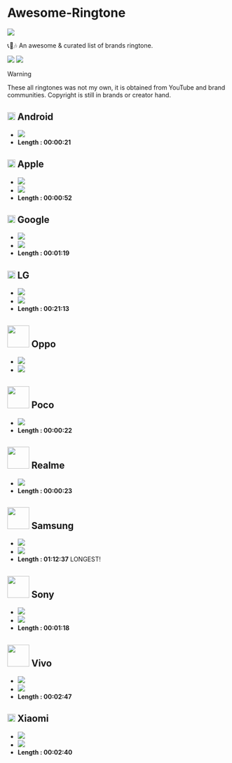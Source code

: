 # Awesome-Ringtone
![](https://awesome.re/badge.svg)

📞📲🎶 An awesome & curated list of brands ringtone.

[![](https://img.shields.io/badge/%F0%9F%93%82%F0%9F%8E%B6%20Browse%20ringtones-ececec?style=for-the-badge)](https://github.com/LIGMATV/Awesome-Ringtone/tree/main/ringtones)
[![](https://img.shields.io/badge/%E2%AC%87%EF%B8%8F%20Download%20All%20(%C2%B1133MB)-ececec?style=for-the-badge)](https://github.com/LIGMATV/Awesome-Ringtone/archive/refs/heads/main.zip)

> [!WARNING]
> These all ringtones was not my own, it is obtained from YouTube and brand communities. Copyright is still in brands or creator hand.

## <img src="https://upload.wikimedia.org/wikipedia/commons/2/26/Android_Robot_Head_2023.svg" width="18"> Android
* [![](https://img.shields.io/badge/%E2%AC%87%EF%B8%8F%20Download%20mp3-07bbbc?style=for-the-badge)](https://github.com/LIGMATV/Awesome-Ringtone/raw/main/ringtones/Google%20Pixel/2016%20-%20Titanium%20-%20Android%20Material%20Ringtone.mp3)
* **Length : 00:00:21**

## <img src="https://upload.wikimedia.org/wikipedia/commons/f/fa/Apple_logo_black.svg" width="18"> Apple
* [![](https://img.shields.io/badge/%F0%9F%8E%B6%20Browse%20Apple%20Ringtones-ececec?style=for-the-badge)](https://github.com/LIGMATV/Awesome-Ringtone/tree/main/ringtones/Apple)  
* [![](https://img.shields.io/badge/%E2%AC%87%EF%B8%8F%20Download%20zip-07bbbc?style=for-the-badge)](https://download-directory.github.io/?url=https%3A%2F%2Fgithub.com%2FLIGMATV%2FAwesome-Ringtone%2Ftree%2Fmain%2Fringtones%2FApple)
* **Length : 00:00:52**

## <img src="https://upload.wikimedia.org/wikipedia/commons/c/c1/Google_%22G%22_logo.svg" width="18"> Google 
* [![](https://img.shields.io/badge/%F0%9F%8E%B6%20Browse%20Google%20Ringtones-ececec?style=for-the-badge)](https://github.com/LIGMATV/Awesome-Ringtone/tree/main/ringtones/Google%20Pixel)  
* [![](https://img.shields.io/badge/%E2%AC%87%EF%B8%8F%20Download%20zip-07bbbc?style=for-the-badge)](https://download-directory.github.io/?url=https%3A%2F%2Fgithub.com%2FLIGMATV%2FAwesome-Ringtone%2Ftree%2Fmain%2Fringtones%2FGoogle%20Pixel)
* **Length : 00:01:19**

## <img src="https://upload.wikimedia.org/wikipedia/commons/2/20/LG_symbol.svg" width="18"> LG
* [![](https://img.shields.io/badge/%F0%9F%8E%B6%20Browse%20LG%20Ringtones-ececec?style=for-the-badge)](https://github.com/LIGMATV/Awesome-Ringtone/tree/main/ringtones/LG)  
* [![](https://img.shields.io/badge/%E2%AC%87%EF%B8%8F%20Download%20zip-07bbbc?style=for-the-badge)](https://download-directory.github.io/?url=https%3A%2F%2Fgithub.com%2FLIGMATV%2FAwesome-Ringtone%2Ftree%2Fmain%2Fringtones%2FLG)
* **Length : 00:21:13**

## <img src="https://upload.wikimedia.org/wikipedia/commons/e/e8/OPPO_logo.svg" width="50"> Oppo
* [![](https://img.shields.io/badge/%F0%9F%8E%B6%20Browse%20Oppo%20Ringtones-ececec?style=for-the-badge)](https://github.com/LIGMATV/Awesome-Ringtone/tree/main/ringtones/Oppo)  
* [![](https://img.shields.io/badge/%E2%AC%87%EF%B8%8F%20Download%20zip-07bbbc?style=for-the-badge)](https://download-directory.github.io/?url=https%3A%2F%2Fgithub.com%2FLIGMATV%2FAwesome-Ringtone%2Ftree%2Fmain%2Fringtones%2FOppo)

## <img src="https://upload.wikimedia.org/wikipedia/commons/7/78/Poco_Smartphone_Company_logo.svg" width="50"> Poco
* [![](https://img.shields.io/badge/%E2%AC%87%EF%B8%8F%20Download%20mp3-07bbbc?style=for-the-badge)](https://github.com/LIGMATV/Awesome-Ringtone/raw/main/ringtones/Xiaomi/2018%20-%20Poco.mp3)
* **Length : 00:00:22**

## <img src="https://upload.wikimedia.org/wikipedia/commons/a/a2/Realme_logo.svg" width="50"> Realme
* [![](https://img.shields.io/badge/%E2%AC%87%EF%B8%8F%20Download%20mp3-07bbbc?style=for-the-badge)](https://github.com/LIGMATV/Awesome-Ringtone/raw/main/ringtones/Oppo/2018%20-%20It's%20Realme.mp3)
* **Length : 00:00:23**

## <img src="https://upload.wikimedia.org/wikipedia/commons/2/24/Samsung_Logo.svg" width="50"> Samsung
* [![](https://img.shields.io/badge/%F0%9F%8E%B6%20Browse%20Samsung%20Ringtones-ececec?style=for-the-badge)](https://github.com/LIGMATV/Awesome-Ringtone/tree/main/ringtones/Samsung)  
* [![](https://img.shields.io/badge/%E2%AC%87%EF%B8%8F%20Download%20zip-07bbbc?style=for-the-badge)](https://download-directory.github.io/?url=https%3A%2F%2Fgithub.com%2FLIGMATV%2FAwesome-Ringtone%2Ftree%2Fmain%2Fringtones%2FSamsung)
* **Length : 01:12:37** LONGEST!

## <img src="https://upload.wikimedia.org/wikipedia/commons/c/ca/Sony_logo.svg" width="50"> Sony
* [![](https://img.shields.io/badge/%F0%9F%8E%B6%20Browse%20Sony%20Ringtones-ececec?style=for-the-badge)](https://github.com/LIGMATV/Awesome-Ringtone/tree/main/ringtones/Sony)  
* [![](https://img.shields.io/badge/%E2%AC%87%EF%B8%8F%20Download%20zip-07bbbc?style=for-the-badge)](https://download-directory.github.io/?url=https%3A%2F%2Fgithub.com%2FLIGMATV%2FAwesome-Ringtone%2Ftree%2Fmain%2Fringtones%2FSony)
* **Length : 00:01:18**

## <img src="https://upload.wikimedia.org/wikipedia/commons/1/13/Vivo_logo_2019.svg" width="50"> Vivo
* [![](https://img.shields.io/badge/%F0%9F%8E%B6%20Browse%20Vivo%20Ringtones-ececec?style=for-the-badge)](https://github.com/LIGMATV/Awesome-Ringtone/tree/main/ringtones/Vivo)  
* [![](https://img.shields.io/badge/%E2%AC%87%EF%B8%8F%20Download%20zip-07bbbc?style=for-the-badge)](https://download-directory.github.io/?url=https%3A%2F%2Fgithub.com%2FLIGMATV%2FAwesome-Ringtone%2Ftree%2Fmain%2Fringtones%2FVivo)
* **Length : 00:02:47**

## <img src="https://upload.wikimedia.org/wikipedia/commons/a/ae/Xiaomi_logo_%282021-%29.svg" width="18"> Xiaomi
* [![](https://img.shields.io/badge/%F0%9F%8E%B6%20Browse%20Xiaomi%20Ringtones-ececec?style=for-the-badge)](https://github.com/LIGMATV/Awesome-Ringtone/tree/main/ringtones/Xiaomi)  
* [![](https://img.shields.io/badge/%E2%AC%87%EF%B8%8F%20Download%20zip-07bbbc?style=for-the-badge)](https://download-directory.github.io/?url=https%3A%2F%2Fgithub.com%2FLIGMATV%2FAwesome-Ringtone%2Ftree%2Fmain%2Fringtones%2FXiaomi)
* **Length : 00:02:40**
